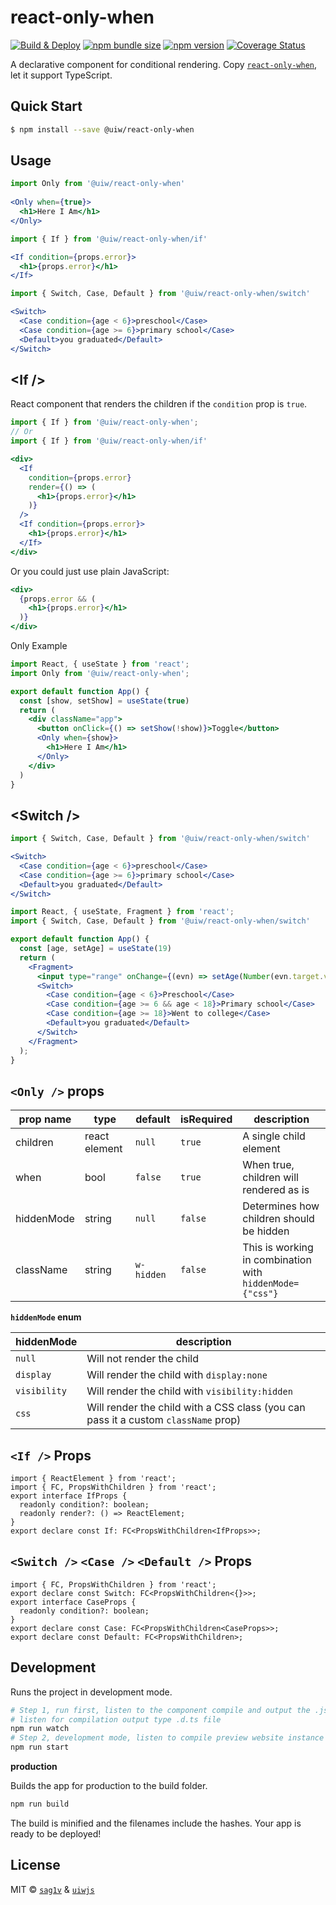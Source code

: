 react-only-when
===

[![Build & Deploy](https://github.com/uiwjs/react-only-when/actions/workflows/ci.yml/badge.svg)](https://github.com/uiwjs/react-only-when/actions/workflows/ci.yml)
[![npm bundle size](https://img.shields.io/bundlephobia/minzip/@uiw/react-only-when)](https://www.npmjs.com/package/@uiw/react-only-when)
[![npm version](https://img.shields.io/npm/v/@uiw/react-only-when.svg)](https://www.npmjs.com/package/@uiw/react-only-when)
[![Coverage Status](https://uiwjs.github.io/react-only-when/badges.svg)](https://uiwjs.github.io/react-only-when/coverage/lcov-report/)

A declarative component for conditional rendering. Copy [`react-only-when`](https://github.com/sag1v/react-only-when), let it support TypeScript.

## Quick Start

```bash
$ npm install --save @uiw/react-only-when
```

## Usage

```jsx
import Only from '@uiw/react-only-when'
 
<Only when={true}>
  <h1>Here I Am</h1>
</Only>
```

```jsx
import { If } from '@uiw/react-only-when/if'

<If condition={props.error}>
  <h1>{props.error}</h1>
</If>
```

```jsx
import { Switch, Case, Default } from '@uiw/react-only-when/switch'

<Switch>
  <Case condition={age < 6}>preschool</Case>
  <Case condition={age >= 6}>primary school</Case>
  <Default>you graduated</Default>
</Switch>
```

## \<If />

React component that renders the children if the `condition` prop is `true`.

```jsx
import { If } from '@uiw/react-only-when';
// Or
import { If } from '@uiw/react-only-when/if'

<div>
  <If
    condition={props.error}
    render={() => (
      <h1>{props.error}</h1>
    )}
  />
  <If condition={props.error}>
    <h1>{props.error}</h1>
  </If>
</div>
```

Or you could just use plain JavaScript:

```jsx
<div>
  {props.error && (
    <h1>{props.error}</h1>
  )}
</div>
```

Only Example

```jsx mdx:preview&background=#fff&codePen=true
import React, { useState } from 'react';
import Only from '@uiw/react-only-when';

export default function App() {
  const [show, setShow] = useState(true)
  return (
    <div className="app">
      <button onClick={() => setShow(!show)}>Toggle</button>
      <Only when={show}>
        <h1>Here I Am</h1>
      </Only>
    </div>
  )
}
```

## \<Switch />

```jsx
import { Switch, Case, Default } from '@uiw/react-only-when/switch'

<Switch>
  <Case condition={age < 6}>preschool</Case>
  <Case condition={age >= 6}>primary school</Case>
  <Default>you graduated</Default>
</Switch>
```

```jsx mdx:preview&background=#fff&codePen=true
import React, { useState, Fragment } from 'react';
import { Switch, Case, Default } from '@uiw/react-only-when/switch'

export default function App() {
  const [age, setAge] = useState(19)
  return (
    <Fragment>
      <input type="range" onChange={(evn) => setAge(Number(evn.target.value))} /> {age}
      <Switch>
        <Case condition={age < 6}>Preschool</Case>
        <Case condition={age >= 6 && age < 18}>Primary school</Case>
        <Case condition={age >= 18}>Went to college</Case>
        <Default>you graduated</Default>
      </Switch>
    </Fragment>
  );
}
```

## `<Only />` props

| prop name  | type | default | isRequired | description |
| ----- | ----- | ----- | ----- | ----- |
| children | react element | `null` | `true` | A single child element |
| when | bool | `false` | `true` | When true, children will rendered as is |
| hiddenMode | string | `null`   | `false` | Determines how children should be hidden |
| className  | string | `w-hidden` | `false` | This is working in combination with `hiddenMode={"css"}` |

**`hiddenMode` enum**

| hiddenMode | description |
| ----- | ----- |
| `null` | Will not render the child |
| `display` | Will render the child with `display:none` |
| `visibility` | Will render the child with `visibility:hidden` |
| `css` | Will render the child with a CSS class (you can pass it a custom `className` prop) |

## `<If />` Props

```tsx
import { ReactElement } from 'react';
import { FC, PropsWithChildren } from 'react';
export interface IfProps {
  readonly condition?: boolean;
  readonly render?: () => ReactElement;
}
export declare const If: FC<PropsWithChildren<IfProps>>;
```

## `<Switch />` `<Case />` `<Default />` Props

```tsx
import { FC, PropsWithChildren } from 'react';
export declare const Switch: FC<PropsWithChildren<{}>>;
export interface CaseProps {
  readonly condition?: boolean;
}
export declare const Case: FC<PropsWithChildren<CaseProps>>;
export declare const Default: FC<PropsWithChildren>;
```

## Development

Runs the project in development mode.  

```bash
# Step 1, run first, listen to the component compile and output the .js file
# listen for compilation output type .d.ts file
npm run watch
# Step 2, development mode, listen to compile preview website instance
npm run start
```

**production**

Builds the app for production to the build folder.

```bash
npm run build
```

The build is minified and the filenames include the hashes.
Your app is ready to be deployed!


## License

MIT © [`sag1v`](https://github.com/sag1v) & [`uiwjs`](https://github.com/uiwjs)